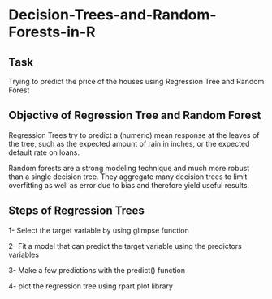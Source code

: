 # Decision-Trees-and-Random-Forests-in-R

## Task

Trying to predict the price of the houses using Regression Tree and Random Forest

## Objective of Regression Tree and Random Forest

Regression Trees try to predict a (numeric) mean response at the leaves of the tree, such as the expected amount of rain in inches, or the expected default rate on loans.

Random forests are a strong modeling technique and much more robust than a single decision tree. They aggregate many decision trees to limit overfitting as well as error due to bias and therefore yield useful results.

## Steps of Regression Trees

1- Select the target variable by using glimpse function

2- Fit a model that can predict the target variable using the predictors variables

3- Make a few predictions with the predict() function 

4- plot the regression tree using rpart.plot library
